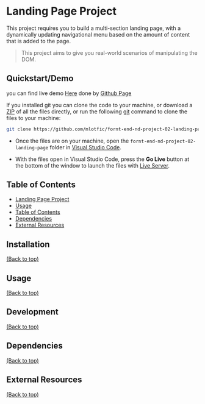 # Landing Page Project

This project requires you to build a multi-section landing page, with a dynamically updating navigational menu based on the amount of content that is added to the page.

> This project aims to give you real-world scenarios of manipulating the DOM.

## Quickstart/Demo

you can find live demo [Here]() done by [Github Page](https://pages.github.com/)

If you installed git you can clone the code to your machine, or download a [ZIP](https://github.com/mlotfic/fornt-end-nd-project-02-landing-page/archive/refs/heads/main.zip) of all the files directly, or run the following [git](https://git-scm.com/downloads) command to clone the files to your machine:

```bash
git clone https://github.com/mlotfic/fornt-end-nd-project-02-landing-page.git
```

- Once the files are on your machine, open the `fornt-end-nd-project-02-landing-page` folder in [Visual Studio Code](https://code.visualstudio.com/).

- With the files open in Visual Studio Code, press the **Go Live** button at the bottom of the window to launch the files with [Live Server](https://marketplace.visualstudio.com/items?itemName=ritwickdey.LiveServer).

## Table of Contents

- [Landing Page Project](#landing-page-project)
- [Usage](#usage)
- [Table of Contents](#table-of-contents)
- [Dependencies](#dependencies)
- [External Resources](#external-resources)

## Installation

[(Back to top)](#table-of-contents)

## Usage

[(Back to top)](#table-of-contents)

## Development

[(Back to top)](#table-of-contents)

## Dependencies

[(Back to top)](#table-of-contents)

## External Resources

[(Back to top)](#table-of-contents)
